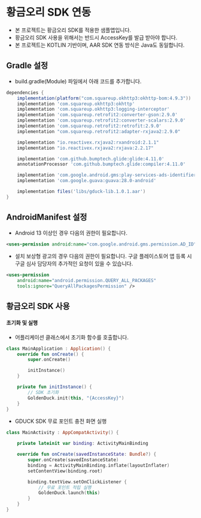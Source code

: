 # 황금오리 SDK 연동

- 본 프로젝트는 황금오리 SDK를 적용한 샘플앱입니다.
- 황금오리 SDK 사용을 위해서는 반드시 AccessKey를 발급 받아야 합니다.
- 본 프로젝트는 KOTLIN 기반이며, AAR SDK 연동 방식은 Java도 동일합니다.

## Gradle 설정
- build.gradle(Module) 파일에서 아래 코드를 추가합니다.

```groovy
dependencies {
    implementation(platform("com.squareup.okhttp3:okhttp-bom:4.9.3"))
    implementation 'com.squareup.okhttp3:okhttp'
    implementation 'com.squareup.okhttp3:logging-interceptor'
    implementation 'com.squareup.retrofit2:converter-gson:2.9.0'
    implementation 'com.squareup.retrofit2:converter-scalars:2.9.0'
    implementation 'com.squareup.retrofit2:retrofit:2.9.0'
    implementation "com.squareup.retrofit2:adapter-rxjava2:2.9.0"

    implementation "io.reactivex.rxjava2:rxandroid:2.1.1"
    implementation "io.reactivex.rxjava2:rxjava:2.2.17"

    implementation 'com.github.bumptech.glide:glide:4.11.0'
    annotationProcessor 'com.github.bumptech.glide:compiler:4.11.0'

    implementation 'com.google.android.gms:play-services-ads-identifier:18.0.1'
    implementation 'com.google.guava:guava:28.0-android'

    implementation files('libs/gduck-lib.1.0.1.aar')
}
```

## AndroidManifest 설정
- Android 13 이상인 경우 다음의 권한이 필요합니다.
```xml
<uses-permission android:name="com.google.android.gms.permission.AD_ID"/>
```
- 설치 보상형 광고의 경우 다음의 권한이 필요합니다.
   구글 플레이스토어 앱 등록 시 구글 심사 담당자의 추가적인 요청이 있을 수 있습니다.
```xml
<uses-permission
    android:name="android.permission.QUERY_ALL_PACKAGES"
    tools:ignore="QueryAllPackagesPermission" />
```

## 황금오리 SDK 사용
#### 초기화 및 실행
- 어플리케이션 클래스에서 초기화 함수를 호출합니다.
```kotlin
class MainApplication : Application() {
    override fun onCreate() {
        super.onCreate()

        initInstance()
    }

    private fun initInstance() {
        // SDK 초기화
        GoldenDuck.init(this, "{AccessKey}")
    }
}
```
- GDUCK SDK 무료 포인트 충전 화면 실행
```kotlin
class MainActivity : AppCompatActivity() {

    private lateinit var binding: ActivityMainBinding

    override fun onCreate(savedInstanceState: Bundle?) {
        super.onCreate(savedInstanceState)
        binding = ActivityMainBinding.inflate(layoutInflater)
        setContentView(binding.root)

        binding.textView.setOnClickListener {
            // 무료 포인트 적립 실행
            GoldenDuck.launch(this)
        }
    }
}
```
